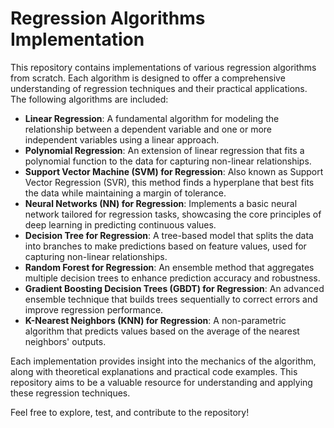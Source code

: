 # Regression Algorithms Implementation

This repository contains implementations of various regression algorithms from scratch. Each algorithm is designed to offer a comprehensive understanding of regression techniques and their practical applications. The following algorithms are included:

- **Linear Regression**: A fundamental algorithm for modeling the relationship between a dependent variable and one or more independent variables using a linear approach.
- **Polynomial Regression**: An extension of linear regression that fits a polynomial function to the data for capturing non-linear relationships.
- **Support Vector Machine (SVM) for Regression**: Also known as Support Vector Regression (SVR), this method finds a hyperplane that best fits the data while maintaining a margin of tolerance.
- **Neural Networks (NN) for Regression**: Implements a basic neural network tailored for regression tasks, showcasing the core principles of deep learning in predicting continuous values.
- **Decision Tree for Regression**: A tree-based model that splits the data into branches to make predictions based on feature values, used for capturing non-linear relationships.
- **Random Forest for Regression**: An ensemble method that aggregates multiple decision trees to enhance prediction accuracy and robustness.
- **Gradient Boosting Decision Trees (GBDT) for Regression**: An advanced ensemble technique that builds trees sequentially to correct errors and improve regression performance.
- **K-Nearest Neighbors (KNN) for Regression**: A non-parametric algorithm that predicts values based on the average of the nearest neighbors' outputs.

Each implementation provides insight into the mechanics of the algorithm, along with theoretical explanations and practical code examples. This repository aims to be a valuable resource for understanding and applying these regression techniques.

Feel free to explore, test, and contribute to the repository!

